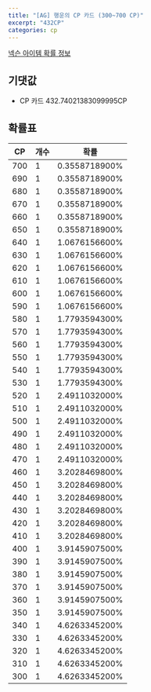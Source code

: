 ```yaml
---
title: "[AG] 행운의 CP 카드 (300~700 CP)"
excerpt: "432CP"
categories: cp
---
```

[넥슨 아이템 확률 정보](http://iteminfo.nexon.com/probability/fo4?sn=4241)

## 기댓값
  - CP 카드 432.74021383099995CP

## 확률표

|CP|개수|확률|
|---|---|---|
|700|1|0.3558718900%|
|690|1|0.3558718900%|
|680|1|0.3558718900%|
|670|1|0.3558718900%|
|660|1|0.3558718900%|
|650|1|0.3558718900%|
|640|1|1.0676156600%|
|630|1|1.0676156600%|
|620|1|1.0676156600%|
|610|1|1.0676156600%|
|600|1|1.0676156600%|
|590|1|1.0676156600%|
|580|1|1.7793594300%|
|570|1|1.7793594300%|
|560|1|1.7793594300%|
|550|1|1.7793594300%|
|540|1|1.7793594300%|
|530|1|1.7793594300%|
|520|1|2.4911032000%|
|510|1|2.4911032000%|
|500|1|2.4911032000%|
|490|1|2.4911032000%|
|480|1|2.4911032000%|
|470|1|2.4911032000%|
|460|1|3.2028469800%|
|450|1|3.2028469800%|
|440|1|3.2028469800%|
|430|1|3.2028469800%|
|420|1|3.2028469800%|
|410|1|3.2028469800%|
|400|1|3.9145907500%|
|390|1|3.9145907500%|
|380|1|3.9145907500%|
|370|1|3.9145907500%|
|360|1|3.9145907500%|
|350|1|3.9145907500%|
|340|1|4.6263345200%|
|330|1|4.6263345200%|
|320|1|4.6263345200%|
|310|1|4.6263345200%|
|300|1|4.6263345200%|
